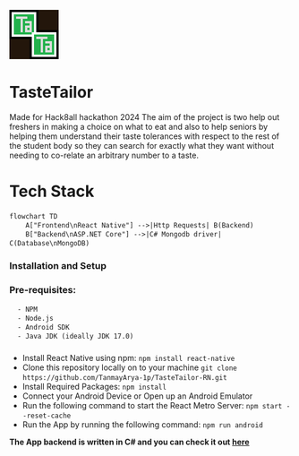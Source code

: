 
<img src="https://github.com/TanmayArya-1p/blob/blob/main/tastetailor/segfaulticon.png?raw=true" ></img>


# TasteTailor
Made for Hack8all hackathon 2024
The aim of the project is two help out freshers in making a choice on what to eat and also to help seniors by helping them understand their taste tolerances with respect to the rest of the student body so they can search for exactly what they want without needing to co-relate an arbitrary number to a taste.

# Tech Stack
```mermaid
flowchart TD
    A["Frontend\nReact Native"] -->|Http Requests| B(Backend)
    B["Backend\nASP.NET Core"] -->|C# Mongodb driver| C(Database\nMongoDB)
```


### Installation and Setup
### Pre-requisites:
      - NPM 
      - Node.js
      - Android SDK
      - Java JDK (ideally JDK 17.0)

###
- Install React Native using npm:
     ```npm install react-native```
- Clone this repository locally on to your machine
      ```git clone https://github.com/TanmayArya-1p/TasteTailor-RN.git```
- Install Required Packages:
      ```npm install```
- Connect your Android Device or Open up an Android Emulator
- Run the following command to start the React Metro Server:
        ```npm start --reset-cache```
- Run the App by running the following command:
        ```npm run android```

**The App backend is written in C# and you can check it out [here](https://github.com/toasty1307/SegFault.Backend)**
